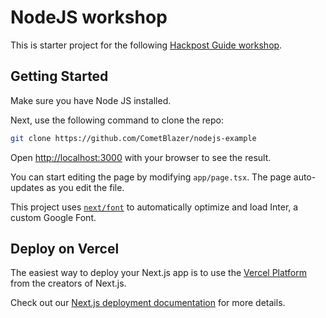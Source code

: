 # NodeJS workshop

This is starter project for the following [Hackpost Guide workshop](https://www.hackpost.guide/users/cometblazer/post-773188064-setting-up-node-js).

## Getting Started

Make sure you have Node JS installed.

Next, use the following command to clone the repo:

```bash
git clone https://github.com/CometBlazer/nodejs-example
```

Open [http://localhost:3000](http://localhost:3000) with your browser to see the result.

You can start editing the page by modifying `app/page.tsx`. The page auto-updates as you edit the file.

This project uses [`next/font`](https://nextjs.org/docs/basic-features/font-optimization) to automatically optimize and load Inter, a custom Google Font.

## Deploy on Vercel

The easiest way to deploy your Next.js app is to use the [Vercel Platform](https://vercel.com/) from the creators of Next.js.

Check out our [Next.js deployment documentation](https://nextjs.org/docs/deployment) for more details.
